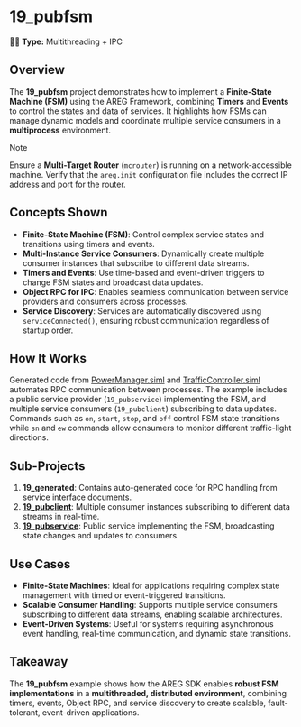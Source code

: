 ﻿# 19_pubfsm

🧵🚀 **Type:** Multithreading + IPC

## Overview
The **19_pubfsm** project demonstrates how to implement a **Finite-State Machine (FSM)** using the AREG Framework, combining **Timers** and **Events** to control the states and data of services. It highlights how FSMs can manage dynamic models and coordinate multiple service consumers in a **multiprocess** environment.

> [!NOTE]
> Ensure a **Multi-Target Router** (`mcrouter`) is running on a network-accessible machine. Verify that the `areg.init` configuration file includes the correct IP address and port for the router.

## Concepts Shown
- **Finite-State Machine (FSM)**: Control complex service states and transitions using timers and events.
- **Multi-Instance Service Consumers**: Dynamically create multiple consumer instances that subscribe to different data streams.
- **Timers and Events**: Use time-based and event-driven triggers to change FSM states and broadcast data updates.
- **Object RPC for IPC**: Enables seamless communication between service providers and consumers across processes.
- **Service Discovery**: Services are automatically discovered using `serviceConnected()`, ensuring robust communication regardless of startup order.

## How It Works
Generated code from [PowerManager.siml](./services/PowerManager.siml) and [TrafficController.siml](./services/TrafficController.siml) automates RPC communication between processes. The example includes a public service provider (`19_pubservice`) implementing the FSM, and multiple service consumers (`19_pubclient`) subscribing to data updates. Commands such as `on`, `start`, `stop`, and `off` control FSM state transitions while `sn` and `ew` commands allow consumers to monitor different traffic-light directions.

## Sub-Projects
1. **19_generated**: Contains auto-generated code for RPC handling from service interface documents.
2. **[19_pubclient](./pubclient/)**: Multiple consumer instances subscribing to different data streams in real-time.
3. **[19_pubservice](./pubservice/)**: Public service implementing the FSM, broadcasting state changes and updates to consumers.

## Use Cases
- **Finite-State Machines**: Ideal for applications requiring complex state management with timed or event-triggered transitions.
- **Scalable Consumer Handling**: Supports multiple service consumers subscribing to different data streams, enabling scalable architectures.
- **Event-Driven Systems**: Useful for systems requiring asynchronous event handling, real-time communication, and dynamic state transitions.

## Takeaway
The **19_pubfsm** example shows how the AREG SDK enables **robust FSM implementations** in a **multithreaded, distributed environment**, combining timers, events, Object RPC, and service discovery to create scalable, fault-tolerant, event-driven applications.
